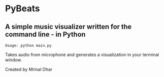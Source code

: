 # PyBeats
## A simple music visualizer written for the command line - in Python

` Usage: python main.py `

Takes audio from microphone and generates a visualization in your terminal window. 

Created by Mrinal Dhar
